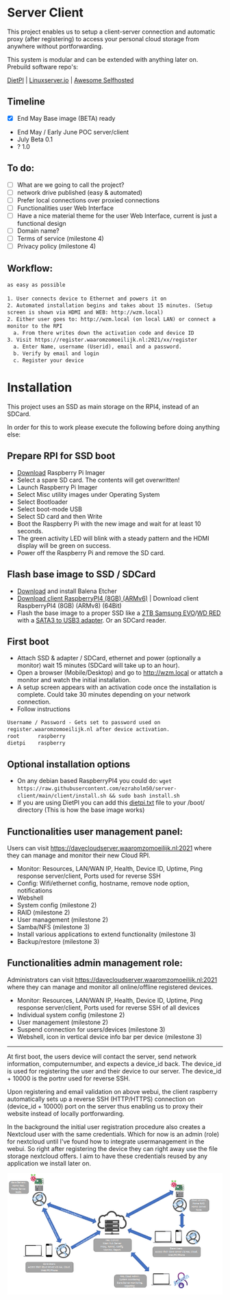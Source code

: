 # Server Client
This project enables us to setup a client-server connection and automatic proxy (after registering) to access your personal cloud storage from anywhere without portforwarding. 

This system is modular and can be extended with anything later on. Prebuild software repo's:

[DietPI](https://dietpi.com/docs/software/) | [Linuxserver.io](https://docs.linuxserver.io/) | [Awesome Selfhosted](https://github.com/awesome-selfhosted/awesome-selfhosted)

## Timeline
- [x] End May Base image (BETA) ready
- End May / Early June POC server/client
- July Beta 0.1
- ? 1.0

## To do:
- [ ] What are we going to call the project?
- [ ] network drive published (easy & automated)
- [ ] Prefer local connections over proxied connections
- [ ] Functionalities user Web Interface
- [ ] Have a nice material theme for the user Web Interface, current is just a functional design
- [ ] Domain name?
- [ ] Terms of service (milestone 4)
- [ ] Privacy policy (milestone 4)
## Workflow:
```
as easy as possible 

1. User connects device to Ethernet and powers it on
2. Automated installation begins and takes about 15 minutes. (Setup screen is shown via HDMI and WEB: http://wzm.local)
2. Either user goes to: http://wzm.local (on local LAN) or connect a monitor to the RPI
  a. From there writes down the activation code and device ID
3. Visit https://register.waaromzomoeilijk.nl:2021/xx/register
  a. Enter Name, username (Userid), email and a password.
  b. Verify by email and login
  c. Register your device
```

# Installation

This project uses an SSD as main storage on the RPI4, instead of an SDCard.

In order for this to work please execute the following before doing anything else:
## Prepare RPI for SSD boot
- [Download](https://www.raspberrypi.org/downloads) Raspberry Pi Imager 
- Select a spare SD card. The contents will get overwritten!
- Launch Raspberry Pi Imager
- Select Misc utility images under Operating System
- Select Bootloader
- Select boot-mode USB
- Select SD card and then Write
- Boot the Raspberry Pi with the new image and wait for at least 10 seconds.
- The green activity LED will blink with a steady pattern and the HDMI display will be green on success.
- Power off the Raspberry Pi and remove the SD card.

## Flash base image to SSD / SDCard
- [Download](https://www.balena.io/etcher/) and install Balena Etcher
- [Download client RaspberryPI4 (8GB) (ARMv6)](https://nextcloud.waaromzomoeilijk.nl/s/Fq5NemfnGmJsXKz) | Download client RaspberryPI4 (8GB) (ARMv8) (64Bit)
- Flash the base image to a proper SSD like a [2TB Samsung EVO](https://www.amazon.com/SAMSUNG-Inch-Internal-MZ-77E2T0B-AM/dp/B08QB93S6R/ref=sr_1_1?dchild=1&keywords=samsung+evo+2tb&qid=1622628534&sr=8-1)/[WD RED](https://www.amazon.com/Red-SA500-NAS-NAND-Internal/dp/B07YFGG261/ref=sr_1_3?dchild=1&keywords=wd+nas+2tb+ssd&qid=1622628747&s=electronics&sr=1-3) with a [SATA3 to USB3 adapter](https://www.amazon.com/dp/B00XLAZODE/ref=twister_B07X6JDCVM?_encoding=UTF8&th=1). Or an SDCard reader.

## First boot
- Attach SSD & adapter / SDCard, ethernet and power (optionally a monitor) wait 15 minutes (SDCard will take up to an hour).
- Open a browser (Mobile/Desktop) and go to http://wzm.local or attatch a monitor and watch the initial installation. 
- A setup screen appears with an activation code once the installation is complete. Could take 30 minutes depending on your network connection.
- Follow instructions

```
Username / Password - Gets set to password used on register.waaromzomoeilijk.nl after device activation.
root      raspberry
dietpi    raspberry
```

## Optional installation options
- On any debian based RaspberryPI4 you could do: `wget https://raw.githubusercontent.com/ezraholm50/server-client/main/client/install.sh && sudo bash install.sh`
- If you are using DietPI you can add this [dietpi.txt](https://raw.githubusercontent.com/ezraholm50/server-client/main/client/dietpi.txt) file to your /boot/ directory (This is how the base image works)

## Functionalities user management panel:

Users can visit https://davecloudserver.waaromzomoeilijk.nl:2021 where they can manage and monitor their new Cloud RPI.

* Monitor: Resources, LAN/WAN IP, Health, Device ID, Uptime, Ping response server/client, Ports used for reverse SSH
* Config: Wifi/ethernet config, hostname, remove node option, notifications
* Webshell
* System config (milestone 2)
* RAID (milestone 2)
* User management (milestone 2)
* Samba/NFS (milestone 3)
* Install various applications to extend functionality (milestone 3)
* Backup/restore (milestone 3)


## Functionalities admin management role:

Administrators can visit https://davecloudserver.waaromzomoeilijk.nl:2021 where they can manage and monitor all online/offline registered devices.

* Monitor: Resources, LAN/WAN IP, Health, Device ID, Uptime, Ping response server/client, Ports used for reverse SSH of all devices
* Individual system config (milestone 2)
* User management (milestone 2)
* Suspend connection for users/devices (milestone 3)
* Webshell, icon in vertical device info bar per device (milestone 3)

---
At first boot, the users device will contact the server, send network information, computernumber, and expects a device_id back. The device_id is used for registering the user and their device to our server. The device_id + 10000 is the portnr used for reverse SSH. 

Upon registering and email validation on above webui, the client raspberry automatically sets up a reverse SSH (HTTP/HTTPS) connection on (device_id + 10000) port on the server thus enabling us to proxy their website instead of locally portforwarding.

In the background the initial user registration procedure also creates a Nextcloud user with the same credentials. Which for now is an admin (role) for nextcloud until I've found how to integrate usermanagement in the webui. So right after registering the device they can right away use the file storage nextcloud offers. I aim to have these credentials reused by any application we install later on.

![Project layout](/media/projectlayout.png)

